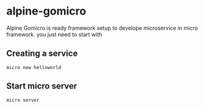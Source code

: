 # alpine-gomicro
Alpine Gomicro is ready framework setup to develope microservice in micro framework.
you just need to start with

## Creating a service
`micro new helloworld`

## Start micro server
`micro server`